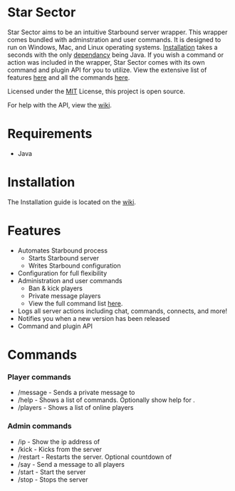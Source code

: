 # Star Sector
Star Sector aims to be an intuitive Starbound server wrapper. This wrapper comes bundled with adminstration and user commands. It is designed to run on Windows, Mac, and Linux operating systems. [Installation](#installation) takes a seconds with the only [dependancy](#requirements) being Java. If you wish a command or action was included in the wrapper, Star Sector comes with its own command and plugin API for you to utilize. View the extensive list of features [here](#features) and all the commands [here](#commands).

Licensed under the [MIT](https://github.com/RyanPrintup/Star-Sector/blob/master/LICENSE.md) License, this project is open source.

For help with the API, view the [wiki](#).

# Requirements
- Java

# Installation
The Installation guide is located on the [wiki](#w).

# Features
- Automates Starbound process
	- Starts Starbound server
	- Writes Starbound configuration
- Configuration for full flexibility
- Administration and user commands
	- Ban & kick players
	- Private message players
	- View the full command list [here](#commands).
- Logs all server actions including chat, commands, connects, and more!
- Notifies you when a new version has been released
- Command and plugin API

# Commands
### Player commands
- /message <player> <message> - Sends a private message to <player>
- /help <command> - Shows a list of commands. Optionally show help for <command>.
- /players - Shows a list of online players

### Admin commands
- /ip <player> - Show the ip address of <player>
- /kick <player> - Kicks <player> from the server
- /restart <seconds> - Restarts the server. Optional countdown of <seconds>
- /say <message> - Send a message to all players
- /start - Start the server
- /stop - Stops the server
